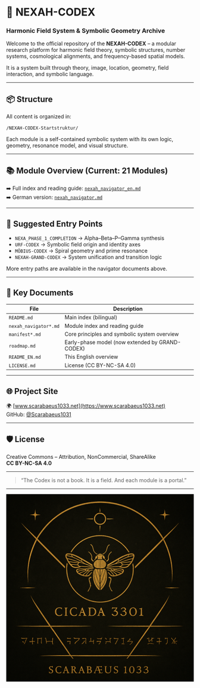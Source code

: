 # 🌌 NEXAH-CODEX
### Harmonic Field System & Symbolic Geometry Archive

Welcome to the official repository of the **NEXAH-CODEX** – a modular research platform for harmonic field theory, symbolic structures, number systems, cosmological alignments, and frequency-based spatial models.

It is a system built through theory, image, location, geometry, field interaction, and symbolic language.

---

## 📦 Structure

All content is organized in:
```
/NEXAH-CODEX-Startstruktur/
```
Each module is a self-contained symbolic system with its own logic, geometry, resonance model, and visual structure.

---

## 📚 Module Overview (Current: 21 Modules)

➡️ Full index and reading guide: [`nexah_navigator_en.md`](./nexah_navigator_en.md)  
➡️ German version: [`nexah_navigator.md`](./nexah_navigator.md)

---

## 🧭 Suggested Entry Points

- `NEXA_PHASE_1_COMPLETION` → Alpha–Beta–P–Gamma synthesis  
- `URF-CODEX` → Symbolic field origin and identity axes  
- `MÖBIUS-CODEX` → Spiral geometry and prime resonance  
- `NEXAH-GRAND-CODEX` → System unification and transition logic

More entry paths are available in the navigator documents above.

---

## 📘 Key Documents

| File                  | Description                                        |
|------------------------|----------------------------------------------------|
| `README.md`            | Main index (bilingual)                            |
| `nexah_navigator*.md`  | Module index and reading guide                    |
| `manifest*.md`         | Core principles and symbolic system overview      |
| `roadmap.md`           | Early-phase model (now extended by GRAND-CODEX)   |
| `README_EN.md`         | This English overview                             |
| `LICENSE.md`           | License (CC BY-NC-SA 4.0)                          |

---

## 🌐 Project Site

🌍 [www.scarabaeus1033.net](https://www.scarabaeus1033.net)  
GitHub: [@Scarabaeus1031](https://github.com/Scarabaeus1031)

---

## 🛡 License

Creative Commons – Attribution, NonCommercial, ShareAlike  
**CC BY-NC-SA 4.0**

---

> “The Codex is not a book. It is a field. And each module is a portal.”
---

<p align="center">
  <img src="./cikada-scarabaeus.png" width="600" alt="Cikada Scarabæus Codex">
</p>
